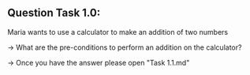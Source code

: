 Question Task 1.0:
--------------------

Maria wants to use a calculator to make an addition of two numbers 

-> What are the pre-conditions to perform an addition on the calculator?

-> Once you have the answer please open "Task 1.1.md"